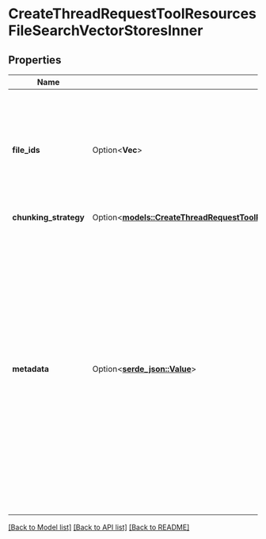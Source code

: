 # CreateThreadRequestToolResourcesFileSearchVectorStoresInner

## Properties

Name | Type | Description | Notes
------------ | ------------- | ------------- | -------------
**file_ids** | Option<**Vec<String>**> | A list of [file](/docs/api-reference/files) IDs to add to the vector store. There can be a maximum of 10000 files in a vector store.  | [optional]
**chunking_strategy** | Option<[**models::CreateThreadRequestToolResourcesFileSearchVectorStoresInnerChunkingStrategy**](CreateThreadRequest_tool_resources_file_search_vector_stores_inner_chunking_strategy.md)> |  | [optional]
**metadata** | Option<[**serde_json::Value**](.md)> | Set of 16 key-value pairs that can be attached to a vector store. This can be useful for storing additional information about the vector store in a structured format. Keys can be a maximum of 64 characters long and values can be a maxium of 512 characters long.  | [optional]

[[Back to Model list]](../README.md#documentation-for-models) [[Back to API list]](../README.md#documentation-for-api-endpoints) [[Back to README]](../README.md)


